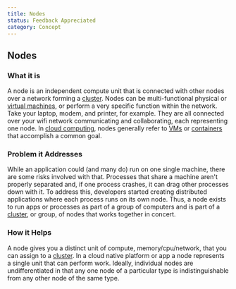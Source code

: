 ```yaml
---
title: Nodes
status: Feedback Appreciated
category: Concept
---
```


## Nodes

### What it is

A node is an independent compute unit that is connected with other nodes over a network forming a [cluster](cluster.md). Nodes can be multi-functional physical or [virtual machines](virtual_machine.md), or perform a very specific function within the network. Take your laptop, modem, and printer, for example. They are all connected over your wifi network communicating and collaborating, each representing one node. In [cloud computing](cloud_computing.md), nodes generally refer to [VMs](virtual_machine.md) or [containers](container.md) that accomplish a common goal.

### Problem it Addresses
While an application could (and many do) run on one single machine, there are some risks involved with that. Processes that share a machine aren't properly separated and, if one process crashes, it can drag other processes down with it. To address this, developers started creating distributed applications where each process runs on its own node. Thus, a node exists to run apps or processes as part of a group of computers and is part of a [cluster](cluster.md), or group, of nodes that works together in concert.

### How it Helps

A node gives you a distinct unit of compute, memory/cpu/network, that you can assign to a [cluster](cluster.md). In a cloud native platform or app a node represents a single unit that can perform work. Ideally, individual nodes are undifferentiated in that any one node of a particular type is indistinguishable from any other node of the same type.

